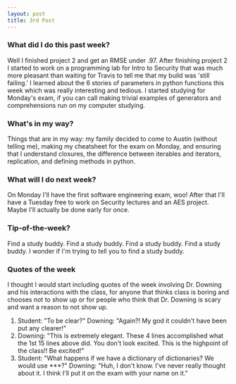 ```yaml
---
layout: post
title: 3rd Post
---
```



### What did I do this past week?

Well I finished project 2 and get an RMSE under .97. After finishing project 2 I started to work on a programming lab for Intro to Security that was much more pleasant than waiting for Travis to tell me that my build was 'still failing.' I learned about the 6 stories of parameters in python functions this week which was really interesting and tedious. I started studying for Monday's exam, if you can call making trivial examples of generators and comprehensions run on my computer studying. 

### What's in my way?

Things that are in my way: my family decided to come to Austin (without telling me), making my cheatsheet for the exam on Monday, and ensuring that I understand closures, the difference between iterables and iterators, replication, and defining methods in python. 

### What will I do next week?

On Monday I'll have the first software engineering exam, woo! After that I'll have a Tuesday free to work on Security lectures and an AES project. Maybe I'll actually be done early for once.

### Tip-of-the-week?

Find a study buddy. Find a study buddy. Find a study buddy. Find a study buddy. I wonder if I'm trying to tell you to find a study buddy.

### Quotes of the week

I thought I would start including quotes of the week involving Dr. Downing and his interactions with the class, for anyone that thinks class is boring and chooses not to show up or for people who think that Dr. Downing is scary and want a reason to not show up. 
1)	Student: "To be clear?"
	Downing: "Again?! My god it couldn't have been put any clearer!"
2)	Downing: "This is extremely elegant. These 4 lines accomplished what the 1st 15 lines above did. You don't look excited. This is the highpoint of the class!! Be excited!"
3)	Student: "What happens if we have a dictionary of dictionaries? We would use ***?"
	Downing: "Huh, I don't know. I've never really thought about it. I think I'll put it on the exam with your name on it."

